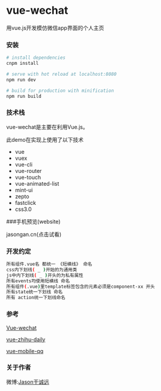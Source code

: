 # vue-wechat
  用vue.js开发模仿微信app界面的个人主页

### 安装

``` bash
# install dependencies
cnpm install

# serve with hot reload at localhost:8080
npm run dev

# build for production with minification
npm run build

```
### 技术栈
  vue-wechat是主要在利用Vue.js。

  此demo在实现上使用了以下技术
  
  - vue
  - vuex
  - vue-cli
  - vue-router
  - vue-touch
  - vue-animated-list
  - mint-ui
  - zepto
  - fastclick
  - css3.0  

###手机预览(website)

  jasongan.cn(点击试看)
  

### 开发约定
  ``` bash
  所有组件.vue名 都统一 《短横线》 命名
  css内下划线( _ )开始的为通用类
  js中内下划线( _ )开头的为私有属性
  所有events均使用短横线 命名
  所有组件(.vue)里template标签包含的元素必须是component-xx 开头
  所有state统一下划线 命名
  所有 action统一下划线命名
  ```


### 参考

  [Vue-wechat](https://github.com/useryangtao/vue-wechat)

  [vue-zhihu-daily](https://github.com/hilongjw/vue-zhihu-daily)

  [vue-mobile-qq](https://github.com/hilongjw/vue-mobile-qq)


### 关于作者


  微博:[Jason干诚远](http://weibo.com/musicdjjason/home?wvr=5)
